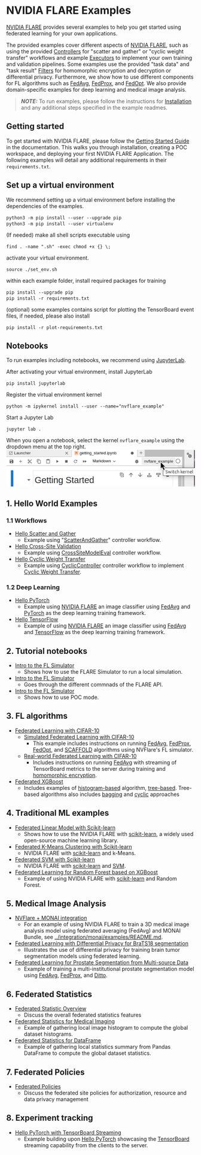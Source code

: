 # NVIDIA FLARE Examples

[NVIDIA FLARE](https://nvflare.readthedocs.io/en/main/index.html) provides several examples to help you get started using federated learning for your own applications.

The provided examples cover different aspects of [NVIDIA FLARE](https://nvflare.readthedocs.io/en/main/index.html), such as using the provided [Controllers](https://nvflare.readthedocs.io/en/main/programming_guide/controllers.html) for "scatter and gather" or "cyclic weight transfer" workflows and example [Executors](https://nvflare.readthedocs.io/en/main/apidocs/nvflare.apis.executor.html) to implement your own training and validation pipelines. Some examples use the provided "task data" and "task result" [Filters](https://nvflare.readthedocs.io/en/main/apidocs/nvflare.apis.html?#module-nvflare.apis.filter) for homomorphic encryption and decryption or differential privacy. Furthermore, we show how to use different components for FL algorithms such as [FedAvg](https://arxiv.org/abs/1602.05629), [FedProx](https://arxiv.org/abs/1812.06127), and [FedOpt](https://arxiv.org/abs/2003.00295). We also provide domain-specific examples for deep learning and medical image analysis.

> **_NOTE:_** To run examples, please follow the instructions for [Installation](https://nvflare.readthedocs.io/en/main/quickstart.html) and any additional steps specified in the example readmes.

## Getting started
To get started with NVIDIA FLARE, please follow the [Getting Started Guide](https://nvflare.readthedocs.io/en/main/getting_started.html) in the documentation.
This walks you through installation, creating a POC workspace, and deploying your first NVIDIA FLARE Application.
The following examples will detail any additional requirements in their `requirements.txt`.

## Set up a virtual environment
We recommend setting up a virtual environment before installing the dependencies of the examples.
```
python3 -m pip install --user --upgrade pip
python3 -m pip install --user virtualenv
```
(If needed) make all shell scripts executable using
```
find . -name ".sh" -exec chmod +x {} \;
```
activate your virtual environment.
```
source ./set_env.sh
```
within each example folder, install required packages for training
```
pip install --upgrade pip
pip install -r requirements.txt
```
(optional) some examples contains script for plotting the TensorBoard event files, if needed, please also install
```
pip install -r plot-requirements.txt
```

## Notebooks
To run examples including notebooks, we recommend using [JupyterLab](https://jupyterlab.readthedocs.io).

After activating your virtual environment, install JupyterLab
```
pip install jupyterlab
```
Register the virtual environment kernel
```
python -m ipykernel install --user --name="nvflare_example"
```
Start a Jupyter Lab
```
jupyter lab .
```
When you open a notebook, select the kernel `nvflare_example` using the dropdown menu at the top right.
![Selecting a JupyterLab kernel](./jupyterlab_kernel.png)

## 1. Hello World Examples
### 1.1 Workflows
* [Hello Scatter and Gather](./hello-world/hello-numpy-sag/README.md)
    * Example using "[ScatterAndGather](https://nvflare.readthedocs.io/en/main/apidocs/nvflare.app_common.workflows.scatter_and_gather.html)" controller workflow.
* [Hello Cross-Site Validation](./hello-world/hello-numpy-cross-val/README.md)
    * Example using [CrossSiteModelEval](https://nvflare.readthedocs.io/en/main/apidocs/nvflare.app_common.workflows.cross_site_model_eval.html) controller workflow.
* [Hello Cyclic Weight Transfer](./hello-world/hello-cyclic/README.md)
    * Example using [CyclicController](https://nvflare.readthedocs.io/en/main/apidocs/nvflare.app_common.workflows.cyclic_ctl.html) controller workflow to implement [Cyclic Weight Transfer](https://pubmed.ncbi.nlm.nih.gov/29617797/).
### 1.2 Deep Learning
* [Hello PyTorch](./hello-world/hello-pt/README.md)
  * Example using [NVIDIA FLARE](https://nvflare.readthedocs.io/en/main/index.html) an image classifier using [FedAvg]([FedAvg](https://arxiv.org/abs/1602.05629)) and [PyTorch](https://pytorch.org/) as the deep learning training framework.
* [Hello TensorFlow](./hello-world/hello-tf2/README.md)
  * Example of using [NVIDIA FLARE](https://nvflare.readthedocs.io/en/main/index.html) an image classifier using [FedAvg]([FedAvg](https://arxiv.org/abs/1602.05629)) and [TensorFlow](https://tensorflow.org/) as the deep learning training framework.

## 2. Tutorial notebooks
* [Intro to the FL Simulator](./tutorials/flare_simulator.ipynb)
  * Shows how to use the FLARE Simulator to run a local simulation.
* [Intro to the FL Simulator](./tutorials/flare_api.ipynb)
  * Goes through the different commnads of the FLARE API.
* [Intro to the FL Simulator](./tutorials/setup_poc.ipynb)
  * Shows how to use POC mode.

## 3. FL algorithms
* [Federated Learning with CIFAR-10](./advanced/cifar10/README.md)
  * [Simulated Federated Learning with CIFAR-10](./advanced/cifar10/cifar10-sim/README.md)
    * This example includes instructions on running [FedAvg](https://arxiv.org/abs/1602.05629), 
  [FedProx](https://arxiv.org/abs/1812.06127), [FedOpt](https://arxiv.org/abs/2003.00295), 
  and [SCAFFOLD](https://arxiv.org/abs/1910.06378) algorithms using NVFlare's FL simulator.
  * [Real-world Federated Learning with CIFAR-10](./advanced/cifar10/cifar10-real-world/README.md)
    * Includes instructions on running [FedAvg](https://arxiv.org/abs/1602.05629) with streaming 
  of TensorBoard metrics to the server during training 
  and [homomorphic encryption](https://developer.nvidia.com/blog/federated-learning-with-homomorphic-encryption/).
* [Federated XGBoost](./advanced/xgboost/README.md)
  * Includes examples of [histogram-based](./advanced/xgboost/histogram-based/README.md) algorithm, [tree-based](./advanced/xgboost/tree-based/README.md). Tree-based algorithms also includes [bagging](./advanced/xgboost/tree-based/job_configs/bagging_base) and [cyclic](./advanced/xgboost/tree-based/job_configs/cyclic_base) approaches 

## 4. Traditional ML examples
* [Federated Linear Model with Scikit-learn](./advanced/sklearn-linear/README.md)
  * Shows how to use the NVIDIA FLARE with [scikit-learn](https://scikit-learn.org/), a widely used open-source machine learning library.
* [Federated K-Means Clustering with Scikit-learn](./advanced/sklearn-kmeans/README.md)
  * NVIDIA FLARE with [scikit-learn](https://scikit-learn.org/) and k-Means.
* [Federated SVM with Scikit-learn](./advanced/sklearn-svm/README.md)
  * NVIDIA FLARE with [scikit-learn](https://scikit-learn.org/) and [SVM](https://scikit-learn.org/stable/modules/generated/sklearn.svm.SVC.html).
* [Federated Learning for Random Forest based on XGBoost](./advanced/random_forest/README.md)
  * Example of using NVIDIA FLARE with [scikit-learn](https://scikit-learn.org/) and Random Forest.

## 5. Medical Image Analysis
* [NVFlare + MONAI integration](../integration/monai/README.md)
  * For an example of using NVIDIA FLARE to train a 3D medical image analysis model using federated averaging (FedAvg) and MONAI Bundle, see [../integration/monai/examples/README.md](../integration/monai/examples/README.md).
* [Federated Learning with Differential Privacy for BraTS18 segmentation](./advanced/brats18/README.md)
   * Illustrates the use of differential privacy for training brain tumor segmentation models using federated learning.
* [Federated Learning for Prostate Segmentation from Multi-source Data](./advanced/prostate/README.md)
  * Example of training a multi-institutional prostate segmentation model using [FedAvg](https://arxiv.org/abs/1602.05629), [FedProx](https://arxiv.org/abs/1812.06127), and [Ditto](https://arxiv.org/abs/2012.04221).

## 6. Federated Statistics
* [Federated Statistic Overview](./advanced/federated-statistics/README.md)
  * Discuss the overall federated statistics features 
* [Federated Statistics for Medical Imaging](./advanced/federated-statistics/image_stats/README.md)
  * Example of gathering local image histogram to compute the global dataset histograms.
* [Federated Statistics for DataFrame](./advanced/federated-statistics/df_stats/README.md)
  * Example of gathering local statistics summary from Pandas DataFrame to compute the global dataset statistics.

## 7. Federated Policies
* [Federated Policies](./advanced/federated-policies/README.rst) 
  * Discuss the federated site policies for authorization, resource and data privacy management

## 8. Experiment tracking
* [Hello PyTorch with TensorBoard Streaming](./advanced/tensorboard-streaming/README.md)
  * Example building upon [Hello PyTorch](./basic/hello-pt/README.md) showcasing the [TensorBoard](https://tensorflow.org/tensorboard) streaming capability from the clients to the server.
